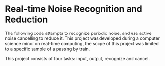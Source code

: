 # Real-time Noise Recognition and Reduction
The following code attempts to recognize periodic noise, and use active noise cancelling to reduce it. This project was developed during a computer science minor on real-time computing, the scope of this project was limited to a specific sample of a passing by train.

This project consists of four tasks: input, output, recognize and cancel. 